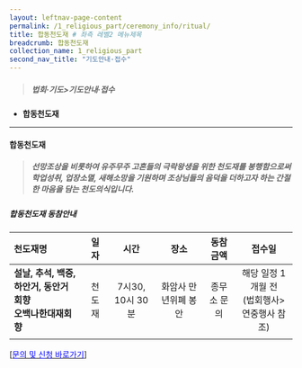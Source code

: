 ```yaml
---
layout: leftnav-page-content
permalink: /1_religious_part/ceremony_info/ritual/
title: 합동천도재 # 좌측 레벨2 메뉴제목
breadcrumb: 합동천도재
collection_name: 1_religious_part
second_nav_title: "기도안내·접수" 
---
```


> ##### **법회·기도>기도안내·접수**

* **합동천도재**
---

#### **합동천도재**

> <h5>선망조상을 비롯하여 유주무주 고혼들의 극락왕생을 위한 천도재를 봉행함으로써 학업성취, 업장소멸, 새해소망을 기원하며 조상님들의 음덕을 더하고자 하는 간절한 마음을 담는 천도의식입니다.</h5>

##### 합동천도재 동참안내

|천도재명|일자|시간|장소|동참금액|접수일|
|:-|:-:|:-:|:-:|:-:|:-:|
|**설날, 추석, 백중, 하안거, 동안거 회향<br>오백나한대재회향**|천도재|7시30, 10시 30분|화암사 만년위폐 봉안|종무소 문의 |해당 일정 1개월 전<br>(법회행사>연중행사 참조)|
|   |   |   |   |   |   |

[[<span style="color:blue">문의 및 신청 바로가기</span>] ](/1_0_templeNews/questions/)
